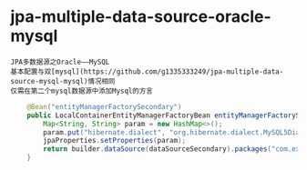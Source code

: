 # jpa-multiple-data-source-oracle-mysql
    JPA多数据源之Oracle——MySQL
    基本配置与双[mysql](https://github.com/g1335333249/jpa-multiple-data-source-mysql-mysql)情况相同
    仅需在第二个mysql数据源中添加Mysql的方言
```java
    @Bean("entityManagerFactorySecondary")
    public LocalContainerEntityManagerFactoryBean entityManagerFactorySecondary(EntityManagerFactoryBuilder builder) {
        Map<String, String> param = new HashMap<>();
        param.put("hibernate.dialect", "org.hibernate.dialect.MySQL5Dialect");
        jpaProperties.setProperties(param);
        return builder.dataSource(dataSourceSecondary).packages("com.example.oracle.entity.secondary").persistenceUnit("secondaryPersistenceUnit").properties(jpaProperties.getHibernateProperties(new HibernateSettings())).build();
    }
```
